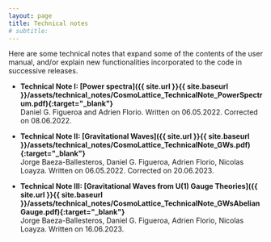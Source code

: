 ```yaml
---
layout: page
title: Technical notes
# subtitle:
---
```


Here are some technical notes that expand some of the contents of the user manual,
and/or explain new functionalities incorporated to the code in successive releases.

- **Technical Note I: [Power spectra]({{ site.url }}{{ site.baseurl }}/assets/technical_notes/CosmoLattice_TechnicalNote_PowerSpectrum.pdf){:target="_blank"}**<br>
  Daniel G. Figueroa and Adrien Florio. Written on 06.05.2022. Corrected on 08.06.2022.

- **Technical Note II: [Gravitational Waves]({{ site.url }}{{ site.baseurl }}/assets/technical_notes/CosmoLattice_TechnicalNote_GWs.pdf){:target="_blank"}**<br>
  Jorge Baeza-Ballesteros, Daniel G. Figueroa, Adrien Florio, Nicolas Loayza. Written on 06.05.2022. Corrected on 20.06.2023.
  
- **Technical Note III: [Gravitational Waves from U(1) Gauge Theories]({{ site.url }}{{ site.baseurl }}/assets/technical_notes/CosmoLattice_TechnicalNote_GWsAbelianGauge.pdf){:target="_blank"}**<br>
  Jorge Baeza-Ballesteros, Daniel G. Figueroa, Adrien Florio, Nicolas Loayza. Written on 16.06.2023.